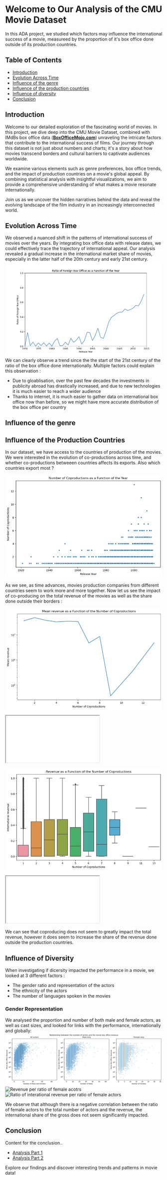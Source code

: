 <meta http-equiv='cache-control' content='no-cache'> 
<meta http-equiv='expires' content='0'> 
<meta http-equiv='pragma' content='no-cache'>

# Welcome to Our Analysis of the CMU Movie Dataset

In this ADA project, we studied which factors may influence the international success of a movie, measureed by the proportion of it's box office done outside of its production countries.

## Table of Contents
- [Introduction](#introduction)
- [Evolution Across Time](#evolution-across-time)
- [Influence of the genre](#influence-of-the-genre)
- [Influence of the production countries](#influence-of-the-production-countries)
- [Influence of diversity](#influence-of-diversity)
- [Conclusion](#conclusion)

## Introduction

Welcome to our detailed exploration of the fascinating world of movies. In this project, we dive deep into the CMU Movie Dataset, combined with IMdBs box office data ([**BoxOfficeMojo.com**](https://www.boxofficemojo.com/)) unraveling the intricate factors that contribute to the international success of films. Our journey through this dataset is not just about numbers and charts; it's a story about how movies transcend borders and cultural barriers to captivate audiences worldwide.

We examine various elements such as genre preferences, box office trends, and the impact of production countries on a movie's global appeal. By combining statistical analysis with insightful visualizations, we aim to provide a comprehensive understanding of what makes a movie resonate internationally.

Join us as we uncover the hidden narratives behind the data and reveal the evolving landscape of the film industry in an increasingly interconnected world.


## Evolution Across Time

 We observed a nuanced shift in the patterns of international success of movies over the years. By integrating box office data with release dates, we could effectively trace the trajectory of international appeal. Our analysis revealed a gradual increase in the international market share of movies, especially in the latter half of the 20th century and early 21st century. 
![Evolution across time](plots/foreign_box_office_per_year.png)
We can clearly observe a trend since the the start of the 21st century of the ratio of the box office done internationally. Multiple factors could explain this observation : 
- Due to gloablisation, over the past few decades the investments in publicity abroad has drastically increased, and due to new technologies it is much easier to reach a wider audience
- Thanks to internet, it is much easier to gather data on international box office now than before, so we might have more accurate distribution of the box office per country

## Influence of the genre

## Influence of the Production Countries

In our dataset, we have access to the countries of production of the movies. We were interested in the evolution of co-productions across time, and whether co-productions betweeen countries affects its exports. Also which countries export most ?

![number of coproduction as a function of time](notebook_files/notebook_76_0.png)

As we see, as time advances, movies production companies from different countries seem to work more and more together. Now let us see the impact of co-producing on the total revenue of the movies as well as the share done outside their borders :

![revenue of coproduction as a function of time](notebook_files/notebook_83_0.png)
<iframe src="plots/mean_revenue_coprod_genre.html"></iframe>

![share of coproduction as a function of time](notebook_files/notebook_86_1.png)
<iframe src="plots/ratio_int_coprod_genre.html"></iframe>


We can see that coproducing does not seem to greatly impact the total revenue, however it does seem to increase the share of the revenue done outside the production countries. 

## Influence of Diversity

When investigating if dicersity impacted the performance in a movie, we looked at 3 different factors : 
- The gender ratio and representation of the actors
- The ethnicity of the actors
- The number of languages spoken in the movies

### Gender Representation

We analysed the proportion and number of both male and female actors, as well as cast sizes, and looked for links with the performance, internationally and globally:
![Revenue per number of actors per gender](notebook_files/notebook_54_0.png)
![Revenue per ratio of female acotrs](notebook_files/notebook_52_1)
![Ratio of interational revenue per ratio of female actors]()

We observe that although there is a negative correlation between the ratio of female actors to the total number of actors and the revenue, the international share of the gross does not seem significantly impacted.

## Conclusion
Content for the conclusion..




- [Analysis Part 1](network_region.md)
- [Analysis Part 2](notebook.md)

Explore our findings and discover interesting trends and patterns in movie data!
